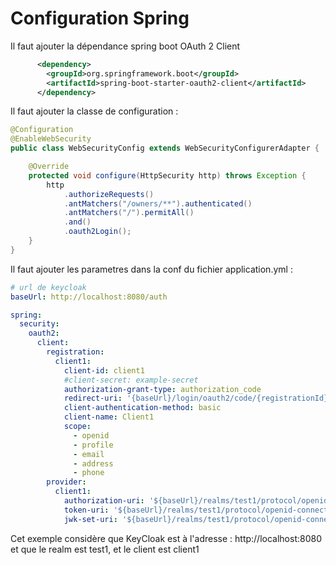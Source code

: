 # Configuration Spring

Il faut ajouter la dépendance spring boot OAuth 2 Client
```xml
      <dependency>
        <groupId>org.springframework.boot</groupId>
        <artifactId>spring-boot-starter-oauth2-client</artifactId>
      </dependency>
```

Il faut ajouter la classe de configuration :
```java
@Configuration
@EnableWebSecurity
public class WebSecurityConfig extends WebSecurityConfigurerAdapter {

	@Override
	protected void configure(HttpSecurity http) throws Exception {
		http
			.authorizeRequests()
			.antMatchers("/owners/**").authenticated()
			.antMatchers("/").permitAll()
			.and()
			.oauth2Login();
	}
}
```
Il faut ajouter les parametres dans la conf du fichier application.yml :
```yml
# url de keycloak
baseUrl: http://localhost:8080/auth

spring:
  security:
    oauth2:
      client:
        registration:
          client1:
            client-id: client1
            #client-secret: example-secret
            authorization-grant-type: authorization_code
            redirect-uri: '{baseUrl}/login/oauth2/code/{registrationId}'
            client-authentication-method: basic
            client-name: Client1
            scope:
              - openid
              - profile
              - email
              - address
              - phone
        provider:
          client1:
            authorization-uri: '${baseUrl}/realms/test1/protocol/openid-connect/auth'
            token-uri: '${baseUrl}/realms/test1/protocol/openid-connect/token'
            jwk-set-uri: '${baseUrl}/realms/test1/protocol/openid-connect/certs'
```
Cet exemple considère que KeyCloak est à l'adresse : http://localhost:8080
et que le realm est test1, et le client est client1




